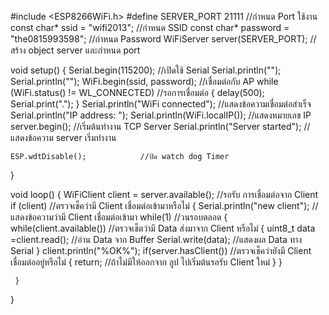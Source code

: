 #include <ESP8266WiFi.h>
#define SERVER_PORT 21111    //กำหนด Port ใช้งาน
const char* ssid = "wifi2013";       //กำหนด SSID
const char* password = "the0815993598"; //กำหนด Password
WiFiServer server(SERVER_PORT); //สร้าง object server และกำหนด port
 
void setup() 
{
            Serial.begin(115200);   //เปิดใช้ Serial
    Serial.println("");
            Serial.println("");
            WiFi.begin(ssid, password); //เชื่อมต่อกับ AP
     while (WiFi.status() != WL_CONNECTED)  //รอการเชื่อมต่อ
    {
            delay(500);
            Serial.print(".");
    }
            Serial.println("WiFi connected");   //แสดงข้อความเชื่อมต่อสำเร็จ  
    Serial.println("IP address: "); 
    Serial.println(WiFi.localIP());     //แสดงหมายเลข IP
            server.begin();             //เริ่มต้นทำงาน TCP Server
            Serial.println("Server started");       //แสดงข้อความ server เริ่มทำงาน 
            
    ESP.wdtDisable();            //ปิด watch dog Timer
}
 
void loop() 
{
        WiFiClient client = server.available();  //รอรับ การเชื่อมต่อจาก Client
        if (client)         //ตรวจเช็คว่ามี Client เชื่อมต่อเข้ามาหรือไม่
        {
            Serial.println("new client");   //แสดงข้อความว่ามี Client เชื่อมต่อเข้ามา
            while(1)        //วนรอบตลอด
            {
                    while(client.available())   //ตรวจเช็ตว่ามี Data ส่งมาจาก Client  หรือไม่
                    {
                            uint8_t data =client.read();  //อ่าน Data จาก Buffer
                            Serial.write(data); //แสดงผล Data ทาง Serial
                    }
                    client.println("%OK%");
                    if(server.hasClient())  //ตรวจเช็คว่ายังมี  Client เชื่อมต่ออยู่หรือไม่ 
                    {
                        return;         //ถ้าไม่มีให้ออกจาก ลูป ไปเริ่มต้นรอรับ Client ใหม่
                 }
            }
        
     } 
}
